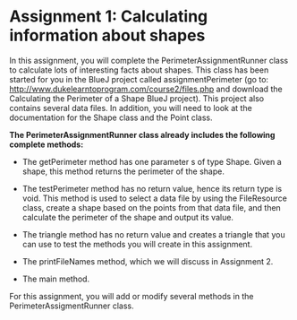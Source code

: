 # Assignment 1: Calculating information about shapes

In this assignment, you will complete the PerimeterAssignmentRunner class to calculate lots of interesting facts about shapes. This class has been started for you in the BlueJ project called assignmentPerimeter (go to: http://www.dukelearntoprogram.com/course2/files.php and download the Calculating the Perimeter of a Shape BlueJ project). This project also contains several data files. In addition, you will need to look at the documentation for the Shape class and the Point class.

**The PerimeterAssignmentRunner class already includes the following complete methods:**

- The getPerimeter method has one parameter s of type Shape. Given a shape, this method returns the perimeter of the shape.

- The testPerimeter method has no return value, hence its return type is void. This method is used to select a data file by using the FileResource class, create a shape based on the points from that data file, and then calculate the perimeter of the shape and output its value.

- The triangle method has no return value and creates a triangle that you can use to test the methods you will create in this assignment.

- The printFileNames method, which we will discuss in Assignment 2.

- The main method.

For this assignment, you will add or modify several methods in the PerimeterAssigmentRunner class.
